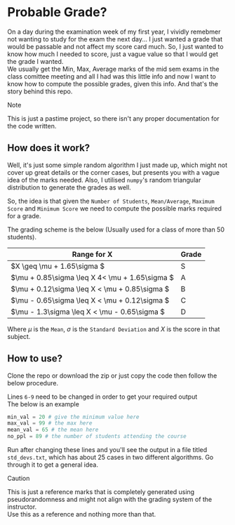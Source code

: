 # Probable Grade?

On a day during the examination week of my first year, I vividly remebmer not wanting to study for the exam the next day... I just wanted a grade that would be passable and not affect my score card much. So, I just wanted to know how much I needed to score, just a vague value so that I would get the grade I wanted. \
We usually get the Min, Max, Average marks of the mid sem exams in the class comittee meeting and all I had was this little info and now I want to know how to compute the possible grades, given this info.
And that's the story behind this repo. 

> [!NOTE]
> This is just a pastime project, so there isn't any proper documentation for the code written.

## How does it work?
Well, it's just some simple random algorithm I just made up, which might not cover up great details or the corner cases, but presents you with a vague idea of the marks needed. Also, I utilised `numpy`'s random triangular distribution to generate the grades as well.

So, the idea is that given the `Number of Students`, `Mean/Average`, `Maximum Score` and `Minimum Score` we need to compute the possible marks required for a grade.

The grading scheme is the below (Usually used for a class of more than 50 students).

| **Range for X**                       | **Grade** |
|---------------------------------------|-----------|
| $X \geq \mu + 1.65\sigma $         | S         |
| $\mu + 0.85\sigma \leq X 4< \mu + 1.65\sigma $ | A         |
| $\mu + 0.12\sigma \leq X < \mu + 0.85\sigma $ | B         |
| $\mu - 0.65\sigma \leq X < \mu + 0.12\sigma $ | C         |
| $\mu - 1.3\sigma \leq X < \mu - 0.65\sigma $  | D         |

Where $\mu$ is the `Mean`, $\sigma$ is the `Standard Deviation` and $X$ is the score in that subject.

## How to use?

Clone the repo or download the zip or just copy the code then follow the below procedure.

Lines `6-9` need to be changed in order to get your required output \
The below is an example
```python
min_val = 20 # give the minimum value here
max_val = 99 # the max here
mean_val = 65 # the mean here
no_ppl = 89 # the number of students attending the course
```
Run after changing these lines and you'll see the output in a file titled `std_devs.txt`, which has about 25 cases in two different algorithms.
Go through it to get a general idea.



> [!CAUTION]
> This is just a reference marks that is completely generated using pseudorandomness and might not align with the grading system of the instructor. \
> Use this as a reference and nothing more than that. 
